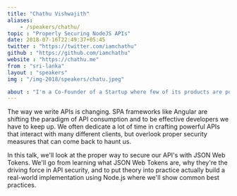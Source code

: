 ```yaml
---
title: "Chathu Vishwajith"
aliases: 
    - /speakers/chathu/
topic : "Properly Securing NodeJS APIs"
date: 2018-07-16T22:49:37+05:45
twitter : "https://twitter.com/iamchathu"
github : "https://github.com/iamchathu"
website : "https://chathu.me"
from : "sri-lanka"
layout : "speakers"
img : "/img-2018/speakers/chatu.jpeg"

about : "I'm a Co-Founder of a Startup where few of its products are powered by Full-stack JS. I'm an Auth0 Ambassador, Co-Organizer of Colombo JS Meetup and Organizer of Sri Lanka Unity Developers User Group. I have started working with NodeJS since 2012 and I love it. I Co-founded Colombo JS Meetup in 2013 and keep educating and having discussions about JS for almost four years now. Currently working on Full-stack POS app which has NodeJS backend to serve API and React Dashboard, Electron Desktop app with React Native Mobile app."
---
```

<p>The way we write APIs is changing. SPA frameworks like Angular are shifting the paradigm of API consumption and to be effective developers we have to keep up. We often dedicate a lot of time in crafting powerful APIs that interact with many different clients, but overlook proper security measures that can come back to haunt us.</p>
In this talk, we'll look at the proper way to secure our API's with JSON Web Tokens. We'll go from learning what JSON Web Tokens are, why they're the driving force in API security, and to put theory into practice actually build a real-world implementation using Node.js where we'll show common best practices.</p>
